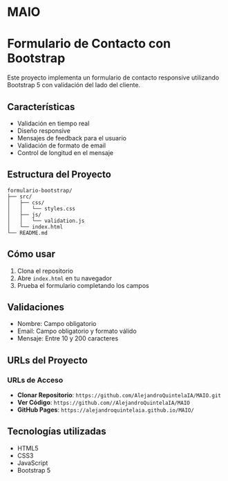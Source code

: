 # MAIO
# Formulario de Contacto con Bootstrap

Este proyecto implementa un formulario de contacto responsive utilizando Bootstrap 5 con validación del lado del cliente.

## Características

- Validación en tiempo real
- Diseño responsive
- Mensajes de feedback para el usuario
- Validación de formato de email
- Control de longitud en el mensaje

## Estructura del Proyecto

```
formulario-bootstrap/
├── src/
│   ├── css/
│   │   └── styles.css
│   ├── js/
│   │   └── validation.js
│   └── index.html
└── README.md
```

## Cómo usar

1. Clona el repositorio
2. Abre `index.html` en tu navegador
3. Prueba el formulario completando los campos

## Validaciones

- Nombre: Campo obligatorio
- Email: Campo obligatorio y formato válido
- Mensaje: Entre 10 y 200 caracteres

## URLs del Proyecto

### URLs de Acceso
- **Clonar Repositorio**: `https://github.com/AlejandroQuintelaIA/MAIO.git`
- **Ver Código**: `https://github.com//AlejandroQuintelaIA/MAIO`
- **GitHub Pages**: `https://alejandroquintelaia.github.io/MAIO/`

## Tecnologías utilizadas

- HTML5
- CSS3
- JavaScript
- Bootstrap 5